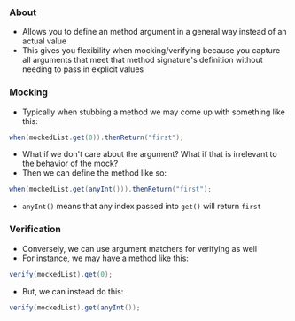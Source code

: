 ### About
* Allows you to define an method argument in a general way instead of an actual value
* This gives you flexibility when mocking/verifying because you capture all arguments that meet that method signature's definition without needing to pass in explicit values
### Mocking
* Typically when stubbing a method we may come up with something like this:
```java
when(mockedList.get(0)).thenReturn("first");
```
* What if we don't care about the argument? What if that is irrelevant to the behavior of the mock?
* Then we can define the method like so:
```java
when(mockedList.get(anyInt())).thenReturn("first");
```
* `anyInt()` means that any index passed into `get()` will return `first`
### Verification 
* Conversely, we can use argument matchers for verifying as well
* For instance, we may have a method like this:
```java
verify(mockedList).get(0);
```
* But, we can instead do this:
```java
verify(mockedList).get(anyInt());
```
